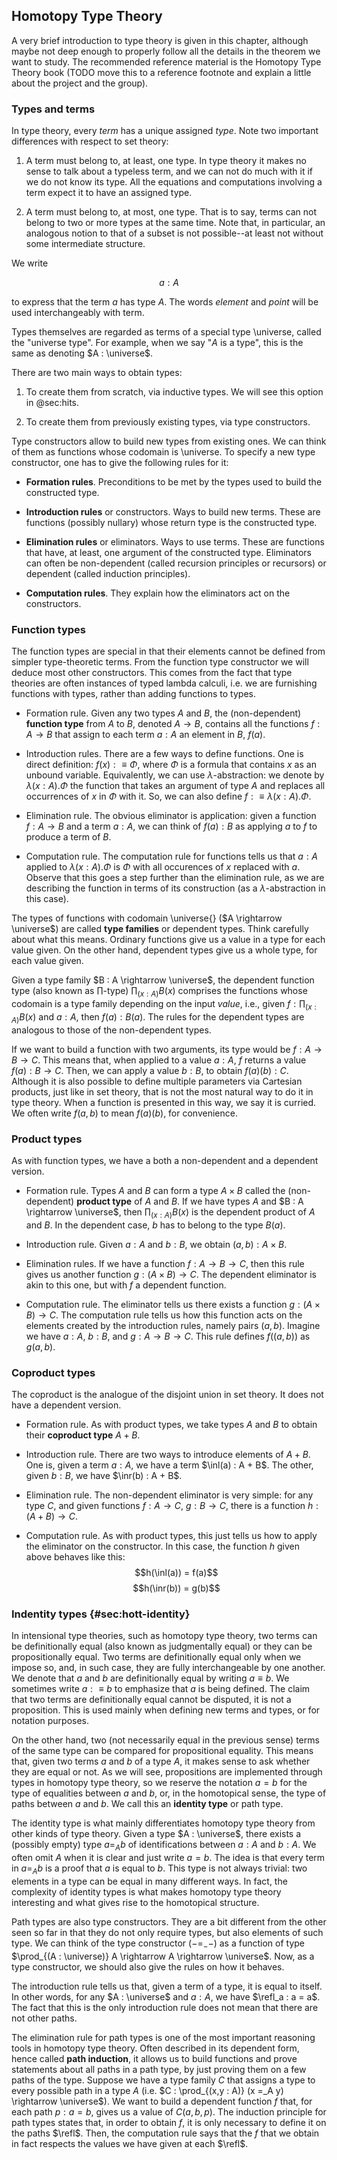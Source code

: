 ## Homotopy Type Theory

A very brief introduction to type theory is given in this chapter, although maybe not deep enough to properly follow all the details in the theorem we want to study. The recommended reference material is the Homotopy Type Theory book (TODO move this to a reference footnote and explain a little about the project and the group).


### Types and terms

In type theory, every *term* has a unique assigned *type*. Note two important differences with respect to set theory:

1. A term must belong to, at least, one type. In type theory it makes no sense to talk about a typeless term, and we can not do much with it if we do not know its type. All the equations and computations involving a term expect it to have an assigned type.

2. A term must belong to, at most, one type. That is to say, terms can not belong to two or more types at the same time. Note that, in particular, an analogous notion to that of a subset is not possible--at least not without some intermediate structure.

We write

$$
a : A
$$

to express that the term $a$ has type $A$. The words *element* and *point* will be used interchangeably with term.

Types themselves are regarded as terms of a special type \universe, called the "universe type".
For example, when we say "$A$ is a type", this is the same as denoting $A : \universe$.

There are two main ways to obtain types:

1. To create them from scratch, via inductive types. We will see this option in @sec:hits.

2. To create them from previously existing types, via type constructors.

Type constructors allow to build new types from existing ones.
We can think of them as functions whose codomain is \universe.
To specify a new type constructor, one has to give the following rules for it:

- **Formation rules**.
Preconditions to be met by the types used to build the constructed type.

- **Introduction rules** or constructors.
Ways to build new terms.
These are functions (possibly nullary) whose return type is the constructed type.

- **Elimination rules** or eliminators.
Ways to use terms.
These are functions that have, at least, one argument of the constructed type.
Eliminators can often be non-dependent (called recursion principles or recursors) or dependent (called induction principles).

- **Computation rules**.
They explain how the eliminators act on the constructors.


### Function types

The function types are special in that their elements cannot be defined from simpler type-theoretic terms.
From the function type constructor we will deduce most other constructors.
This comes from the fact that type theories are often instances of typed lambda calculi, i.e. we are furnishing functions with types, rather than adding functions to types.

- Formation rule.
Given any two types $A$ and $B$, the (non-dependent) **function type** from $A$ to $B$, denoted $A \rightarrow B$, contains all the functions $f : A \rightarrow B$ that assign to each term $a : A$ an element in $B$, $f(a)$.

- Introduction rules.
There are a few ways to define functions.
One is direct definition: $f(x) :\equiv \Phi$, where $\Phi$ is a formula that contains $x$ as an unbound variable.
Equivalently, we can use $\lambda$-abstraction: we denote by $\lambda (x : A).\Phi$ the function that takes an argument of type $A$ and replaces all occurrences of $x$ in $\Phi$ with it.
So, we can also define $f :\equiv \lambda (x : A).\Phi$.

- Elimination rule.
The obvious eliminator is application: given a function $f : A \rightarrow B$ and a term $a : A$, we can think of $f(a) : B$ as applying $a$ to $f$ to produce a term of $B$.

- Computation rule.
The computation rule for functions tells us that $a : A$ applied to $\lambda(x : A).\Phi$ is $\Phi$ with all occurences of $x$ replaced with $a$.
Observe that this goes a step further than the elimination rule, as we are describing the function in terms of its construction (as a $\lambda$-abstraction in this case).

The types of functions with codomain \universe{} ($A \rightarrow \universe$) are called **type families** or dependent types.
Think carefully about what this means.
Ordinary functions give us a value in a type for each value given.
On the other hand, dependent types give us a whole type, for each value given.

Given a type family $B : A \rightarrow \universe$, the dependent function type (also known as $\prod$-type) $\prod_{(x : A)}B(x)$ comprises the functions whose codomain is a type family depending on the input *value*, i.e., given $f : \prod_{(x : A)} B(x)$ and $a : A$, then $f(a) : B(a)$.
The rules for the dependent types are analogous to those of the non-dependent types.

If we want to build a function with two arguments, its type would be $f : A \rightarrow B \rightarrow C$.
This means that, when applied to a value $a : A$, $f$ returns a value $f(a) : B \rightarrow C$.
Then, we can apply a value $b : B$, to obtain $f(a)(b) : C$.
Although it is also possible to define multiple parameters via Cartesian products, just like in set theory, that is not the most natural way to do it in type theory.
When a function is presented in this way, we say it is curried.
We often write $f(a,b)$ to mean $f(a)(b)$, for convenience.


### Product types

As with function types, we have a both a non-dependent and a dependent version.

- Formation rule.
Types $A$ and $B$ can form a type $A \times B$ called the (non-dependent) **product type** of $A$ and $B$.
If we have types $A$ and $B : A \rightarrow \universe$, then $\prod_{(x : A)} B(x)$ is the dependent product of $A$ and $B$.
In the dependent case, $b$ has to belong to the type $B(a)$.

- Introduction rule.
Given $a : A$ and $b : B$, we obtain $(a,b) : A \times B$.

- Elimination rules.
If we have a function $f : A \rightarrow B \rightarrow C$, then this rule gives us another function $g : (A \times B) \rightarrow C$.
The dependent eliminator is akin to this one, but with $f$ a dependent function.

- Computation rule.
The eliminator tells us there exists a function $g : (A \times B) \rightarrow C$.
The computation rule tells us how this function acts on the elements created by the introduction rules, namely pairs $(a,b)$.
Imagine we have $a : A$, $b : B$, and $g : A \rightarrow B \rightarrow C$.
This rule defines $f((a,b))$ as $g(a,b)$.


### Coproduct types

The coproduct is the analogue of the disjoint union in set theory.
It does not have a dependent version.

- Formation rule.
As with product types, we take types $A$ and $B$ to obtain their **coproduct type** $A + B$.

- Introduction rule.
There are two ways to introduce elements of $A + B$.
One is, given a term $a : A$, we have a term $\inl(a) : A + B$.
The other, given $b : B$, we have $\inr(b) : A + B$.

- Elimination rule.
The non-dependent eliminator is very simple: for any type $C$, and given functions $f : A \rightarrow C$, $g: B \rightarrow C$, there is a function $h : (A + B) \rightarrow C$.

- Computation rule.
As with product types, this just tells us how to apply the eliminator on the constructor. In this case, the function $h$ given above behaves like this:
  $$h(\inl(a)) = f(a)$$
  $$h(\inr(b)) = g(b)$$


### Indentity types {#sec:hott-identity}

In intensional type theories, such as homotopy type theory, two terms can be definitionally equal (also known as judgmentally equal) or they can be propositionally equal.
Two terms are definitionally equal only when we impose so, and, in such case, they are fully interchangeable by one another.
We denote that $a$ and $b$ are definitionally equal by writing $a \equiv b$.
We sometimes write $a :\equiv b$ to emphasize that $a$ is being defined.
The claim that two terms are definitionally equal cannot be disputed, it is not a proposition.
This is used mainly when defining new terms and types, or for notation purposes.

On the other hand, two (not necessarily equal in the previous sense) terms of the same type can be compared for propositional equality.
This means that, given two terms $a$ and $b$ of a type $A$, it makes sense to ask whether they are equal or not.
As we will see, propositions are implemented through types in homotopy type theory, so we reserve the notation $a = b$ for the type of equalities between $a$ and $b$, or, in the homotopical sense, the type of paths between $a$ and $b$.
We call this an **identity type** or path type.

The identity type is what mainly differentiates homotopy type theory from other kinds of type theory. Given a type $A : \universe$, there exists a (possibly empty) type $a =_A b$ of identifications between $a : A$ and $b : A$.
We often omit $A$ when it is clear and just write $a = b$.
The idea is that every term in $a =_A b$ is a proof that $a$ is equal to $b$.
This type is not always trivial: two elements in a type can be equal in many different ways.
In fact, the complexity of identity types is what makes homotopy type theory interesting and what gives rise to the homotopical structure.

Path types are also type constructors. They are a bit different from the other seen so far in that they do not only require types, but also elements of such type.
We can think of the type constructor $(-=_{-}-)$ as a function of type $\prod_{(A : \universe)} A \rightarrow A \rightarrow \universe$.
Now, as a type constructor, we should also give the rules on how it behaves.

The introduction rule tells us that, given a term of a type, it is equal to itself.
In other words, for any $A : \universe$ and $a : A$, we have $\refl_a : a = a$.
The fact that this is the only introduction rule does not mean that there are not other paths.

The elimination rule for path types is one of the most important reasoning tools in homotopy type theory.
Often described in its dependent form, hence called **path induction**, it allows us to build functions and prove statements about all paths in a path type, by just proving them on a few paths of the type.
Suppose we have a type family $C$ that assigns a type to every possible path in a type $A$ (i.e. $C : \prod_{(x,y : A)} (x =_A y) \rightarrow \universe$).
We want to build a dependent function $f$ that, for each path $p : a = b$, gives us a value of $C(a,b,p)$.
The induction principle for path types states that, in order to obtain $f$, it is only necessary to define it on the paths $\refl$.
Then, the computation rule says that the $f$ that we obtain in fact respects the values we have given at each $\refl$.
